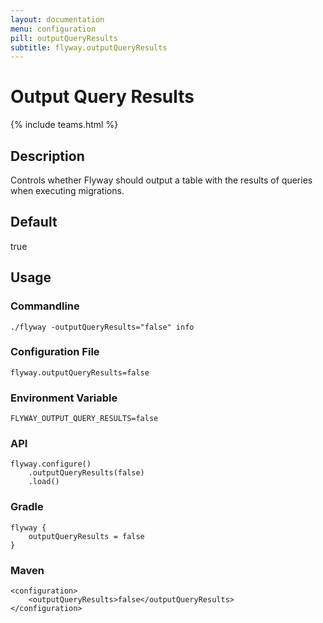 ```yaml
---
layout: documentation
menu: configuration
pill: outputQueryResults
subtitle: flyway.outputQueryResults
---
```


# Output Query Results
{% include teams.html %}

## Description
Controls whether Flyway should output a table with the results of queries when executing migrations. 

## Default
true

## Usage

### Commandline
```
./flyway -outputQueryResults="false" info
```

### Configuration File
```
flyway.outputQueryResults=false
```

### Environment Variable
```
FLYWAY_OUTPUT_QUERY_RESULTS=false
```

### API
```
flyway.configure()
    .outputQueryResults(false)
    .load()
```

### Gradle
```
flyway {
    outputQueryResults = false
}
```

### Maven
```
<configuration>
    <outputQueryResults>false</outputQueryResults>
</configuration>
```